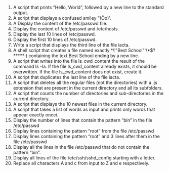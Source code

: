 1. A script that prints “Hello, World”, followed by a new line to the standard output.
2. A script that displays a confused smiley "(Ôo)'.
3. A Display the content of the /etc/passwd file.
4. Display the content of /etc/passwd and /etc/hosts.
5. Display the last 10 lines of /etc/passwd.
6. Display the first 10 lines of /etc/passwd.
7. Write a script that displays the third line of the file iacta.
8. A shell script that creates a file named exactly \*\\'"Best School"\'\\*$\?\*\*\*\*\*:) containing the text Best School ending by a new line.
9. A script that writes into the file ls_cwd_content the result of the command ls -la. If the file ls_cwd_content already exists, it should be overwritten. If the file ls_cwd_content does not exist, create it.
10. A script that duplicates the last line of the file iacta.
11. A script that deletes all the regular files (not the directories) with a .js extension that are present in the current directory and all its subfolders.
12. A script that counts the number of directories and sub-directories in the current directory.
13. A script that displays the 10 newest files in the current directory.
14. A script that takes a list of words as input and prints only words that appear exactly oncei.
15. Display the number of lines that contain the pattern “bin” in the file /etc/passwd
16. Display lines containing the pattern “root” from the file /etc/passwd
17. Display lines containing the pattern “root” and 3 lines after them in the file /etc/passwd
18. Display all the lines in the file /etc/passwd that do not contain the pattern “bin”.
19. Display all lines of the file /etc/ssh/sshd_config starting with a letter.
20. Replace all characters A and c from input to Z and e respectively.
